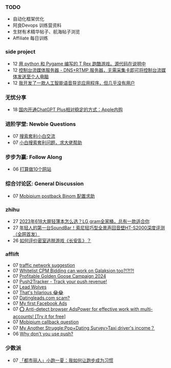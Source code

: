 ### TODO
-  自动化框架优化
-  阿良Devops 训练营资料
-  生财有术精华帖子、航海帖子浏览
-  Affiliate 每日训练

### side project
<!-- sideproject:START -->
-  12 [用 python 和 Pygame 编写的 T Rex 跑酷游戏。源代码在说明中](https://www.youtube.com/watch?v=pZySIXSelCA)
-  12 [控制台流媒体服务器 - DNS+RTMP 服务器，无需采集卡即可将控制台流媒体发送至个人电脑](https://github.com/Aioros/console-streaming-server)
-  12 [我开发了一款人工智能语音导览应用程序，但几乎没有用户](https://www.reddit.com/r/SideProject/comments/18gpp0e/ive_built_an_ai_audio_tour_app_but_have_almost_no/)<!-- sideproject:END -->


### 无忧分享
<!-- ruyo:START -->
-  18 [国内开通ChatGPT Plus相对稳定的方式：Apple内购](https://51.ruyo.net/18681.html)<!-- ruyo:END -->

### 进阶学堂: Newbie Questions
<!-- advertcn1:START -->
-  07 [搜索套利小白交流](https://www.advertcn.com/thread-115621-1-1.html)
-  07 [小白搜索套利问题，求大佬帮助](https://www.advertcn.com/thread-115620-1-1.html)<!-- advertcn1:END -->

### 步步为赢: Follow Along
<!-- advertcn2:START -->
-  06 [打算做10个网站](https://www.advertcn.com/thread-115247-1-1.html)<!-- advertcn2:END -->

### 综合讨论区: General Discussion
<!-- advertcn3:START -->
-  07 [Mobipium postback Binom 配置求助](https://www.advertcn.com/thread-115619-1-1.html)<!-- advertcn3:END -->


### zhihu
<!-- zhihu:START -->
-  27 [2023年618大屏轻薄本怎么选？LG gram全家桶，总有一款适合你](http://zhuanlan.zhihu.com/p/632641888?utm_campaign=rss&utm_medium=rss&utm_source=rss&utm_content=title)
-  27 [年轻人的第一台SoundBar！索尼轻巧型全景声回音壁HT-S2000深度评测（全网首发）](http://zhuanlan.zhihu.com/p/630990296?utm_campaign=rss&utm_medium=rss&utm_source=rss&utm_content=title)
-  26 [如何评价密室逃脱游戏《长安乱》？](http://www.zhihu.com/question/563950552/answer/3045961312?utm_campaign=rss&utm_medium=rss&utm_source=rss&utm_content=title)<!-- zhihu:END -->

### afflift
<!-- afflift:START -->
-  07 [traffic network suggestion](https://afflift.com/f/threads/traffic-network-suggestion.13388/)
-  07 [Whitelist CPM Bidding can work on Galaksion too?!?!?!](https://afflift.com/f/threads/whitelist-cpm-bidding-can-work-on-galaksion-too.13262/)
-  07 [Profitable Golden Goose Campaign 2024](https://afflift.com/f/threads/profitable-golden-goose-campaign-2024.13405/)
-  07 [Push2Tracker - Track your push revenue!](https://afflift.com/f/threads/push2tracker-track-your-push-revenue.13278/)
-  07 [Lead Wolves](https://afflift.com/f/threads/lead-wolves.13412/)
-  07 [That&#39;s hilarious 😂😂](https://afflift.com/f/threads/thats-hilarious-%F0%9F%98%82%F0%9F%98%82.13413/)
-  07 [Datingleads.com scam?](https://afflift.com/f/threads/datingleads-com-scam.13409/)
-  07 [My first Facebook Ads](https://afflift.com/f/threads/my-first-facebook-ads.13414/)
-  07 [⭕ Anti-detect browser AdsPower for effective work with multi-accounts! [Try it for free]](https://afflift.com/f/threads/%E2%AD%95-anti-detect-browser-adspower-for-effective-work-with-multi-accounts-try-it-for-free.8805/)
-  07 [Mobipium callback question](https://afflift.com/f/threads/mobipium-callback-question.13411/)
-  07 [My Another Struggle:Pop+Dating Survey&gt;Taxi driver&#39;s income？](https://afflift.com/f/threads/my-another-struggle-pop-dating-survey-taxi-drivers-income%EF%BC%9F.13190/)
-  06 [Why don&#39;t you use push?](https://afflift.com/f/threads/why-dont-you-use-push.13406/)<!-- afflift:END -->

### 少数派
<!-- sspai:START -->
-  07 [「都市丽人」小跑一夏：我如何让跑步成为习惯](https://sspai.com/post/90189)<!-- sspai:END -->
